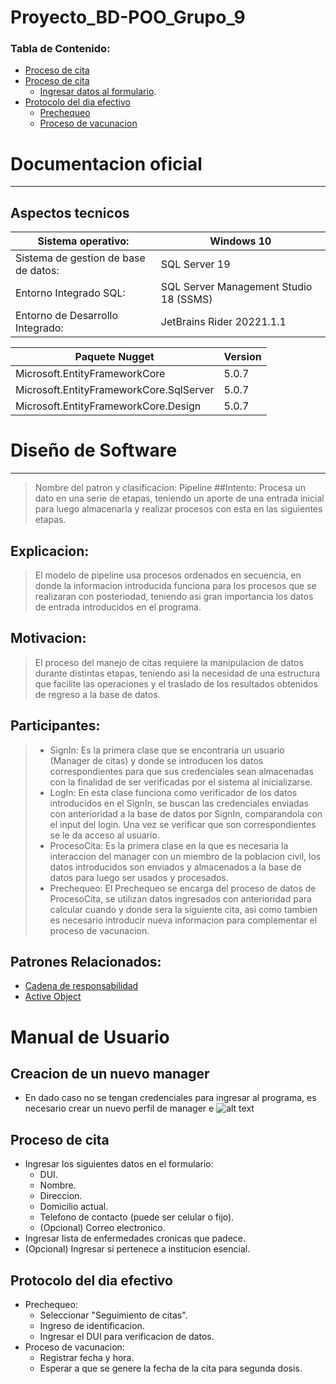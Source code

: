 # Proyecto_BD-POO_Grupo_9

### Tabla de Contenido:
<!--

Generated with [markedpp](#markedpp). Get [nodejs](https://nodejs.org) first

1. $ npm i -g markedpp
2. $ markedpp --github -o README.md README.md

-->

<!-- !toc (minlevel=2 omit="Table of Contents") -->
* [Proceso de cita](Documentacion)
* [Proceso de cita](#Proceso-de-cita)
    * [Ingresar datos al formulario](#Ingresar-los-siguientes-datos-en-el-formulario).
* [Protocolo del dia efectivo](#Protocolo-del-dia-efectivo)
    * [Prechequeo](#Prechequeo)
    * [Proceso de vacunacion](#Proceso-de-vacunacion)
<!-- toc! -->


 # Documentacion oficial <a name = "Documentacion"></a>
 -------------------------------------
  ## Aspectos tecnicos
| Sistema operativo: | Windows 10 |
|--------- |------|
| Sistema de gestion de base de datos: | SQL Server 19|
| Entorno Integrado SQL: | SQL Server Management Studio 18 (SSMS) |
| Entorno de Desarrollo Integrado: | JetBrains Rider 20221.1.1 |

| Paquete Nugget | Version |
| -------------- | ------- |
| Microsoft.EntityFrameworkCore | 5.0.7 |
| Microsoft.EntityFrameworkCore.SqlServer | 5.0.7 |
| Microsoft.EntityFrameworkCore.Design | 5.0.7 |

# Diseño de Software
---------
> Nombre del patron y clasificacion: Pipeline
##Intento:
> Procesa un dato en una serie de etapas, teniendo un aporte de una entrada inicial para luego almacenarla y realizar procesos con esta en las siguientes etapas.
## Explicacion: 
> El modelo de pipeline usa procesos ordenados en secuencia, en donde la informacion introducida funciona para los procesos que se realizaran con posteriodad, teniendo asi gran importancia los datos de entrada introducidos en el programa.
## Motivacion:    
> El proceso del manejo de citas requiere la manipulacion de datos durante distintas etapas, teniendo asi la necesidad de una estructura que facilite las operaciones y el traslado de los resultados obtenidos de regreso a la base de datos.   

## Participantes:
> * SignIn: Es la primera clase que se encontraria un usuario (Manager de citas) y donde se introducen los datos correspondientes para que sus credenciales sean almacenadas con la finalidad de ser verificadas por el sistema al inicializarse.
> * LogIn: En esta clase funciona como verificador de los datos introducidos en el SignIn, se buscan las credenciales enviadas con anterioridad a la base de datos por SignIn, comparandola con el input del login. Una vez se verificar que son correspondientes se le da acceso al usuario.
> * ProcesoCita: Es la primera clase en la que es necesaria la interaccion del manager con un miembro de la poblacion civil, los datos introducidos son enviados y almacenados a la base de datos para luego ser usados y procesados.
> * Prechequeo: El Prechequeo se encarga del proceso de datos de ProcesoCita, se utilizan datos ingresados con anterioridad para calcular cuando y donde sera la siguiente cita, asi como tambien es necesario introducir nueva informacion para complementar el proceso de vacunacion.
## Patrones Relacionados:
 * [Cadena de responsabilidad](https://en.wikipedia.org/wiki/Chain-of-responsibility_pattern)
 * [Active Object](https://en.wikipedia.org/wiki/Active_object)

# Manual de Usuario
## Creacion de un nuevo manager
* En dado caso no se tengan credenciales para ingresar al programa, es necesario crear un nuevo perfil de manager e
![alt text](blob:https://web.whatsapp.com/63cf61d9-a42d-4381-8b42-e585ee075abf)
## Proceso de cita <a name="Proceso-de-cita"></a> 
* Ingresar los siguientes datos en el formulario: <a name="Ingresar-los-siguientes-datos-en-el-formulario"></a>
    * DUI.
    * Nombre.
    * Direccion.
    * Domicilio actual.
    * Telefono de contacto (puede ser celular o fijo).
    * (Opcional) Correo electronico.
* Ingresar lista de enfermedades cronicas que padece.
* (Opcional) Ingresar si pertenece a institucion esencial.

## Protocolo del dia efectivo <a name="Protocolo-del-dia-efectivo"></a>
* Prechequeo: <a name="Prechequeo"></a>
    * Seleccionar "Seguimiento de citas".
    * Ingreso de identificacion. 
    * Ingresar el DUI para verificacion de datos. 
* Proceso de vacunacion: <a name="Proceso-de-vacunacion"></a>
    * Registrar fecha y hora.
    * Esperar a que se genere la fecha de 
    la cita para segunda dosis.

 
